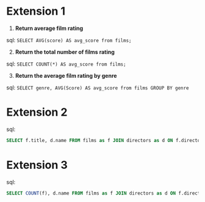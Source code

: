 
# Extension 1

1. **Return average film rating**

sql: `SELECT AVG(score) AS avg_score from films;`

2.  **Return the total number of films rating** 
 
sql: `SELECT COUNT(*) AS avg_score from films;`   


3.  **Return the average film rating by genre**  

sql:
 `SELECT genre, AVG(Score) AS avg_score from films GROUP BY genre`


# Extension 2

sql:

 ```sql
 SELECT f.title, d.name FROM films as f JOIN directors as d ON f.director_id = d.id
 ```

# Extension 3

sql: 
 ```sql
SELECT COUNT(f), d.name FROM films as f JOIN directors as d ON f.director_id = d.id GROUP BY d.name`= d.id
 ```